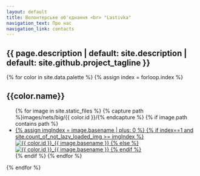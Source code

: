 ```yaml
---
layout: default
title: Bолонтерське об'єднання <br> "Lastivka"
navigation_text: Про нас
navigation_link: contacts
---
```

<div class="container">
  <h2 class="project-tagline">{{ page.description | default: site.description | default: site.github.project_tagline }}</h2>
  {% for color in site.data.palette %}
  {% assign index = forloop.index %}
    <h2>{{color.name}}</h2>
    <ul class="image-gallery">
      {% for image in site.static_files %}
        {% capture path %}images/nets/big/{{ color.id }}/{% endcapture %}
        {% if image.path contains path %}
          <li>
            <a href="{{ site.baseurl }}{{ image.path }}">
              {% assign imgIndex = image.basename | plus: 0 %}
              {% if index==1 and site.count_of_not_lazy_loaded_img >= imgIndex %}
                <img src="{{ site.baseurl }}{{ image.path | replace: 'big', 'small'}}" alt="{{ color.id }}_{{ image.basename }}"/>
              {% else %}
                <img loading="lazy" src="{{ site.baseurl }}{{ image.path | replace: 'big', 'small'}}" alt="{{ color.id }}_{{ image.basename }}"/>
              {% endif %}
            </a>
          </li>
        {% endif %}
      {% endfor %}
    </ul>
  {% endfor %}
</div>
